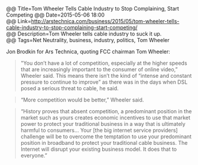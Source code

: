 @@ Title=Tom Wheeler Tells Cable Industry to Stop Complaining, Start Competing 
@@ Date=2015-05-06 18:00  
@@ Link=http://arstechnica.com/business/2015/05/tom-wheeler-tells-cable-industry-to-stop-complaining-start-competing/  
@@ Description=Tom Wheeler tells cable industry to suck it up.  
@@ Tags=Net Neutrality, business, industry, politics, Tom Wheeler  

Jon Brodkin for Ars Technica, quoting FCC chairman Tom Wheeler:
>"You don’t have a lot of competition, especially at the higher speeds that are increasingly important to the consumer of online video,” Wheeler said. This means there isn’t the kind of “intense and constant pressure to continue to improve” as there was in the days when DSL posed a serious threat to cable, he said.

>“More competition would be better,” Wheeler said.

>“History proves that absent competition, a predominant position in the market such as yours creates economic incentives to use that market power to protect your traditional business in a way that is ultimately harmful to consumers… Your [the big internet service providers] challenge will be to overcome the temptation to use your predominant position in broadband to protect your traditional cable business. The Internet will disrupt your existing business model. It does that to everyone.”